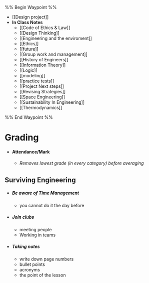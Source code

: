 

%% Begin Waypoint %%
- [[Design project]]
- **In Class Notes**
	- [[Code of Ethics & Law]]
	- [[Design Thinking]]
	- [[Engineering and the enviroment]]
	- [[Ethics]]
	- [[future]]
	- [[Group work and management]]
	- [[History of Engineers]]
	- [[Information Theory]]
	- [[Logic]]
	- [[modeling]]
	- [[practice tests]]
	- [[Project Next steps]]
	- [[Revising Strategies]]
	- [[Space Engineering]]
	- [[Sustainability In Engineering]]
	- [[Thermodynamics]]

%% End Waypoint %%
# Grading
- #### Attendance/Mark
	- ###### Removes lowest grade (in every category) before averaging 


## Surviving Engineering
- ##### Be aware of Time Management
	- you cannot do it the day before
- ##### Join clubs
	- meeting people
	- Working in teams
- ##### Taking notes
	- write down page numbers
	- bullet points
	- acronyms
	- the point of the lesson